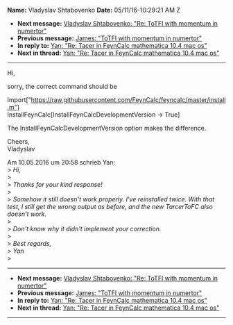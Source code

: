 **Name:** Vladyslav Shtabovenko
**Date:** 05/11/16-10:29:21 AM Z

  - **Next message:** [Vladyslav Shtabovenko: "Re: ToTFI with momentum
    in numertor"](1071.html)
  - **Previous message:** [James: "ToTFI with momentum in
    numertor"](1069.html)
  - **In reply to:** [Yan: "Re: Tacer in FeynCalc mathematica 10.4 mac
    os"](1068.html)
  - **Next in thread:** [Yan: "Re: Tacer in FeynCalc mathematica 10.4
    mac os"](1072.html)

-----

Hi,  

sorry, the correct command should be  

Import["https://raw.githubusercontent.com/FeynCalc/feyncalc/master/install.m"]  
InstallFeynCalc[InstallFeynCalcDevelopmentVersion -\> True]  

The InstallFeynCalcDevelopmentVersion option makes the difference.  

Cheers,  
Vladyslav  

Am 10.05.2016 um 20:58 schrieb Yan:  
*\> Hi,*  
*\>*  
*\> Thanks for your kind response\!*  
*\>*  
*\> Somehow it still doesn't work properly. I've reinstalled twice. With
that test, I still get the wrong output as before, and the new
TarcerToFC also doesn't work.*  
*\>*  
*\> Don't know why it didn't implement your correction.*  
*\>*  
*\> Best regards,*  
*\> Yan*  
*\>*  

-----

  - **Next message:** [Vladyslav Shtabovenko: "Re: ToTFI with momentum
    in numertor"](1071.html)
  - **Previous message:** [James: "ToTFI with momentum in
    numertor"](1069.html)
  - **In reply to:** [Yan: "Re: Tacer in FeynCalc mathematica 10.4 mac
    os"](1068.html)
  - **Next in thread:** [Yan: "Re: Tacer in FeynCalc mathematica 10.4
    mac os"](1072.html)

-----

